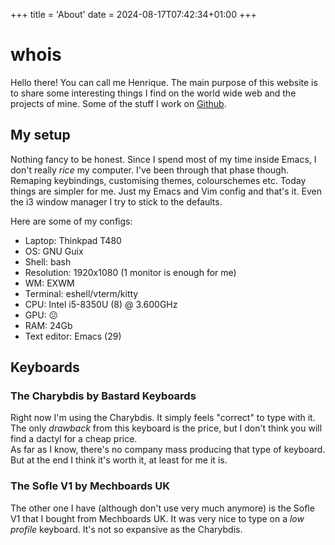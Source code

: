 +++
title = 'About'
date = 2024-08-17T07:42:34+01:00
+++

# whois

Hello there! You can call me Henrique.
The main purpose of this website is to share some interesting things I find on the world wide web and the projects of mine.
Some of the stuff I work on [Github](https://github.com/henrique-marques-vsoft).

## My setup
Nothing fancy to be honest. Since I spend most of my time inside Emacs, I don't really _rice_ my computer.
I've been through that phase though. Remaping keybindings, customising themes, colourschemes etc.
Today things are simpler for me. Just my Emacs and Vim config and that's it. Even the i3 window manager I try to stick to the defaults.

Here are some of my configs:
- Laptop: Thinkpad T480
- OS: GNU Guix
- Shell: bash
- Resolution: 1920x1080 (1 monitor is enough for me)
- WM: EXWM
- Terminal: eshell/vterm/kitty
- CPU: Intel i5-8350U (8) @ 3.600GHz
- GPU: 😕
- RAM: 24Gb
- Text editor: Emacs (29)

## Keyboards
### The Charybdis by Bastard Keyboards
<!-- ![2nd photo](https://i.imgur.com/vqbSpXX.jpeg) -->
Right now I'm using the Charybdis. It simply feels "correct" to type with it.  
The only _drawback_ from this keyboard is the price, but I don't think you will find a dactyl for a cheap price.  
As far as I know, there's no company mass producing that type of keyboard.  
But at the end I think it's worth it, at least for me it is.

### The Sofle V1 by Mechboards UK
<!-- ![1st photo](https://i.imgur.com/O4zYPni.jpeg) -->
The other one I have (although don't use very much anymore) is the Sofle V1 that I bought from Mechboards UK.
It was very nice to type on a _low profile_ keyboard. It's not so expansive as the Charybdis.
